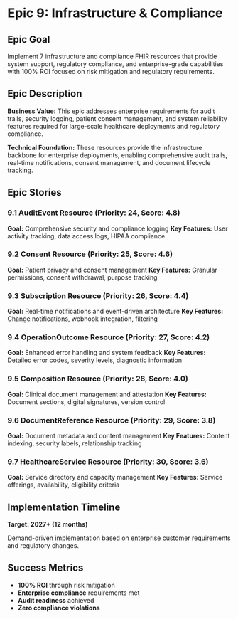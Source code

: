 # Epic 9: Infrastructure & Compliance

## Epic Goal

Implement 7 infrastructure and compliance FHIR resources that provide system support, regulatory compliance, and enterprise-grade capabilities with 100% ROI focused on risk mitigation and regulatory requirements.

## Epic Description

**Business Value:**
This epic addresses enterprise requirements for audit trails, security logging, patient consent management, and system reliability features required for large-scale healthcare deployments and regulatory compliance.

**Technical Foundation:**
These resources provide the infrastructure backbone for enterprise deployments, enabling comprehensive audit trails, real-time notifications, consent management, and document lifecycle tracking.

## Epic Stories

### 9.1 AuditEvent Resource (Priority: 24, Score: 4.8)
**Goal:** Comprehensive security and compliance logging
**Key Features:** User activity tracking, data access logs, HIPAA compliance

### 9.2 Consent Resource (Priority: 25, Score: 4.6)
**Goal:** Patient privacy and consent management
**Key Features:** Granular permissions, consent withdrawal, purpose tracking

### 9.3 Subscription Resource (Priority: 26, Score: 4.4)
**Goal:** Real-time notifications and event-driven architecture
**Key Features:** Change notifications, webhook integration, filtering

### 9.4 OperationOutcome Resource (Priority: 27, Score: 4.2)
**Goal:** Enhanced error handling and system feedback
**Key Features:** Detailed error codes, severity levels, diagnostic information

### 9.5 Composition Resource (Priority: 28, Score: 4.0)
**Goal:** Clinical document management and attestation
**Key Features:** Document sections, digital signatures, version control

### 9.6 DocumentReference Resource (Priority: 29, Score: 3.8)
**Goal:** Document metadata and content management
**Key Features:** Content indexing, security labels, relationship tracking

### 9.7 HealthcareService Resource (Priority: 30, Score: 3.6)
**Goal:** Service directory and capacity management
**Key Features:** Service offerings, availability, eligibility criteria

## Implementation Timeline

**Target: 2027+ (12 months)**

Demand-driven implementation based on enterprise customer requirements and regulatory changes.

## Success Metrics

- **100% ROI** through risk mitigation
- **Enterprise compliance** requirements met
- **Audit readiness** achieved
- **Zero compliance violations**